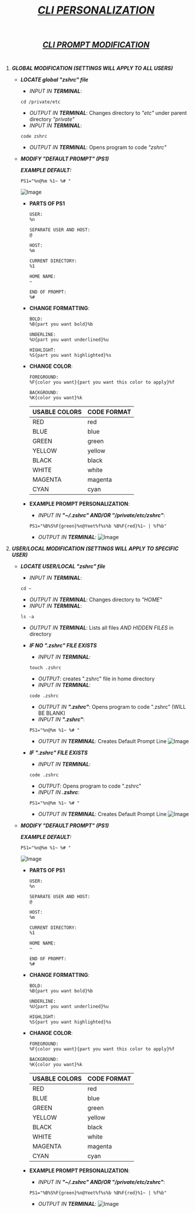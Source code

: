 <!---
THIS FILE IS FOR A QUICK STEP-BY-STEP PROCESS TO PERSONALIZING CLI(COMMAND LINE INTERFACE) PROMPT...
    - THEREFORE:
    - EXPLANATION WILL BE MINIMAL
    - INSTRUCTIONS WILL GENERALLY BE (INPUT -> OUTPUT) FORMAT
FUTURE FILES WILL BE MADE FOR BETTER FOLLOW-ALONG-INSTRUCTIONS IN ORDER TO ACHIEVE BETTER UNDERSTANDING FOR YOU AND HOPEFULLY ANYONE ELSE YOU EDUCATE ON THIS PARTICULAR TOPIC
--->
<!--- File Title Header -->
<head>
    <h1 align="center">
        <b><u><i>
        CLI PERSONALIZATION
        </b></u></i>
    <br><br>
</head>


<!--- CLI Prompt Modification -->
<head>
    <h2 align="center">
        <b><u><i>
        CLI PROMPT MODIFICATION
        </b></u></i>
    <br><br>
    </h2>
</head>

1. ***GLOBAL MODIFICATION (SETTINGS WILL APPLY TO ALL USERS)***
    - ***LOCATE global "zshrc" file***
        - *INPUT IN **TERMINAL***:
        ```
        cd /private/etc
        ```
        - *OUTPUT IN **TERMINAL***:
        Changes directory to *"etc"* under parent directory *"private"*
        - *INPUT IN **TERMINAL***:
        ```
        code zshrc
        ```
        - *OUTPUT IN **TERMINAL***: 
        Opens program to code *"zshrc"*
    - ***MODIFY "DEFAULT PROMPT" (PS1)***

      ***EXAMPLE DEFAULT:*** 
      ```
      PS1="%n@%m %1~ %# " 
      ```
      ![Image](https://user-images.githubusercontent.com/122934893/215006026-a797a6b5-a1e6-46fa-b423-bbbc7a07d715.png)
        - **PARTS OF PS1**
            ```
            USER:
            %n
            
            SEPARATE USER AND HOST:
            @

            HOST:
            %m
            
            CURRENT DIRECTORY:
            %1
            
            HOME NAME:
            ~
            
            END OF PROMPT:
            %#
            ```
        - **CHANGE FORMATTING**:
            ```
            BOLD:
            %B{part you want bold}%b
            
            UNDERLINE:
            %U{part you want underlined}%u
            
            HIGHLIGHT:
            %S{part you want highlighted}%s
            ```
        - **CHANGE COLOR**:
            ```
            FOREGROUND:
            %F{color you want}{part you want this color to apply}%f
            
            BACKGROUND:
            %K{color you want}%k
            ```
              
            | USABLE COLORS | CODE FORMAT |
            |      ---      |     ---     |
            |      RED      |     red     |
            |      BLUE     |     blue    |
            |     GREEN     |    green    |
            |     YELLOW    |    yellow   |
            |     BLACK     |    black    |
            |     WHITE     |    white    |
            |    MAGENTA    |   magenta   |
            |      CYAN     |    cyan     |

        - **EXAMPLE PROMPT PERSONALIZATION**:
            - *INPUT IN **"~/.zshrc" AND/OR "/private/etc/zshrc"***:
            ``` 
            PS1="%B%S%F{green}%n@Yeet%f%s%b %B%F{red}%1~ | %f%b"
            ```
            - *OUTPUT IN **TERMINAL***:
            ![Image](https://user-images.githubusercontent.com/122934893/215004109-e646e190-83a3-4eda-93a9-83580dd3bb2e.png)

2. ***USER/LOCAL MODIFICATION (SETTINGS WILL APPLY TO SPECIFIC USER)***
    - ***LOCATE USER/LOCAL "zshrc" file***
        - *INPUT IN **TERMINAL***:
        ```
        cd ~
        ```
        - *OUTPUT IN **TERMINAL***:
        Changes directory to *"HOME"*
        - *INPUT IN **TERMINAL***:
        ```
        ls -a
        ```
        - *OUTPUT IN **TERMINAL***:
        Lists all files *AND HIDDEN FILES* in directory
        - ***IF NO ".zshrc" FILE EXISTS***
            - *INPUT IN **TERMINAL***:
            ```
            touch .zshrc
            ```
            - *OUTPUT*:
            creates ".zshrc" file in home directory
            - *INPUT IN **TERMINAL***:
            ```
            code .zshrc
            ```
            - *OUTPUT IN **".zshrc"***:
            Opens program to code ".zshrc" (WILL BE BLANK)
            - *INPUT IN **".zshrc"***:
            ```
            PS1="%n@%m %1~ %# "
            ```
            - *OUTPUT IN **TERMINAL***:
            Creates Default Prompt Line
            ![Image](https://user-images.githubusercontent.com/122934893/215006026-a797a6b5-a1e6-46fa-b423-bbbc7a07d715.png)

        - ***IF ".zshrc" FILE EXISTS***
            - *INPUT IN **TERMINAL***:
            ```
            code .zshrc
            ```
            - *OUTPUT*:
            Opens program to code ".zshrc"
            - *INPUT IN **.zshrc***: 
            ```
            PS1="%n@%m %1~ %# "
            ```
            - *OUTPUT IN **TERMINAL***:
            Creates Default Prompt Line
            ![Image](https://user-images.githubusercontent.com/122934893/215006026-a797a6b5-a1e6-46fa-b423-bbbc7a07d715.png)

    - ***MODIFY "DEFAULT PROMPT" (PS1)***

      ***EXAMPLE DEFAULT:*** 
      ```
      PS1="%n@%m %1~ %# " 
      ```
      ![Image](https://user-images.githubusercontent.com/122934893/215006026-a797a6b5-a1e6-46fa-b423-bbbc7a07d715.png)
        - **PARTS OF PS1**
            ```
            USER:
            %n
            
            SEPARATE USER AND HOST:
            @

            HOST:
            %m
            
            CURRENT DIRECTORY:
            %1
            
            HOME NAME:
            ~
            
            END OF PROMPT:
            %#
            ```
        - **CHANGE FORMATTING**:
            ```
            BOLD:
            %B{part you want bold}%b
            
            UNDERLINE:
            %U{part you want underlined}%u
            
            HIGHLIGHT:
            %S{part you want highlighted}%s
            ```
        - **CHANGE COLOR**:
            ```
            FOREGROUND:
            %F{color you want}{part you want this color to apply}%f
            
            BACKGROUND:
            %K{color you want}%k
            ```

            | USABLE COLORS | CODE FORMAT |
            |      ---      |     ---     |
            |      RED      |     red     |
            |      BLUE     |     blue    |
            |     GREEN     |    green    |
            |     YELLOW    |    yellow   |
            |     BLACK     |    black    |
            |     WHITE     |    white    |
            |    MAGENTA    |   magenta   |
            |      CYAN     |    cyan     |

        - **EXAMPLE PROMPT PERSONALIZATION**:
            - *INPUT IN **"~/.zshrc" AND/OR "/private/etc/zshrc"***:
            ``` 
            PS1="%B%S%F{green}%n@Yeet%f%s%b %B%F{red}%1~ | %f%b"
            ```
            - *OUTPUT IN **TERMINAL***:
            ![Image](https://user-images.githubusercontent.com/122934893/215004109-e646e190-83a3-4eda-93a9-83580dd3bb2e.png)